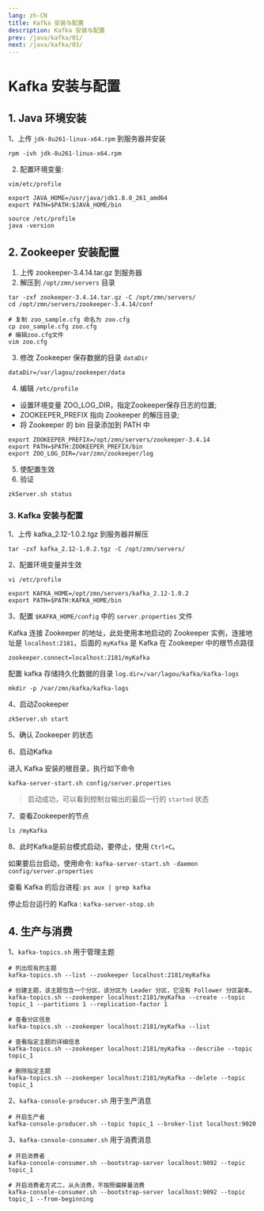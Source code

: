 ```yaml
---
lang: zh-CN
title: Kafka 安装与配置
description: Kafka 安装与配置
prev: /java/kafka/01/
next: /java/kafka/03/
---
```


# Kafka 安装与配置

## 1. Java 环境安装

1、上传 `jdk-8u261-linux-x64.rpm` 到服务器并安装

```shell
rpm -ivh jdk-8u261-linux-x64.rpm
```

2. 配置环境变量:

```shell
vim/etc/profile

export JAVA_HOME=/usr/java/jdk1.8.0_261_amd64
export PATH=$PATH:$JAVA_HOME/bin

source /etc/profile
java -version
```

## 2. Zookeeper 安装配置

1. 上传 zookeeper-3.4.14.tar.gz 到服务器
2. 解压到 `/opt/zmn/servers` 目录

```shell
tar -zxf zookeeper-3.4.14.tar.gz -C /opt/zmn/servers/
cd /opt/zmn/servers/zookeeper-3.4.14/conf

# 复制 zoo_sample.cfg 命名为 zoo.cfg
cp zoo_sample.cfg zoo.cfg
# 编辑zoo.cfg文件 
vim zoo.cfg
```

3. 修改 Zookeeper 保存数据的目录 `dataDir`

```shell
dataDir=/var/lagou/zookeeper/data
```

4. 编辑 `/etc/profile`

- 设置环境变量 ZOO_LOG_DIR，指定Zookeeper保存日志的位置;
- ZOOKEEPER_PREFIX 指向 Zookeeper 的解压目录;
- 将 Zookeeper 的 bin 目录添加到 PATH 中

```shell
export ZOOKEEPER_PREFIX=/opt/zmn/servers/zookeeper-3.4.14
export PATH=$PATH:ZOOKEEPER_PREFIX/bin
export ZOO_LOG_DIR=/var/zmn/zookeeper/log
```

5. 使配置生效
6. 验证

```shell
zkServer.sh status
```

### 3. Kafka 安装与配置

1、上传 kafka_2.12-1.0.2.tgz 到服务器并解压

```shell
tar -zxf kafka_2.12-1.0.2.tgz -C /opt/zmn/servers/
```

2、配置环境变量并生效

```shell
vi /etc/profile

export KAFKA_HOME=/opt/zmn/servers/kafka_2.12-1.0.2
export PATH=$PATH:KAFKA_HOME/bin
```

3、配置 `$KAFKA_HOME/config` 中的 `server.properties` 文件

Kafka 连接 Zookeeper 的地址，此处使用本地启动的 Zookeeper 实例，连接地址是 `localhost:2181`，后面的 `myKafka` 是 Kafka 在 Zookeeper 中的根节点路径

```shell
zookeeper.connect=localhost:2181/myKafka
```

配置 kafka 存储持久化数据的目录 `log.dir=/var/lagou/kafka/kafka-logs`

```shell
mkdir -p /var/zmn/kafka/kafka-logs
```

4、启动Zookeeper

```shell
zkServer.sh start
```

5、确认 Zookeeper 的状态

6、启动Kafka

进入 Kafka 安装的根目录，执行如下命令

```shell
kafka-server-start.sh config/server.properties
```

> 启动成功，可以看到控制台输出的最后一行的 `started` 状态

7、查看Zookeeper的节点

```shell
ls /myKafka
```

8、此时Kafka是前台模式启动，要停止，使用 `Ctrl+C`。

如果要后台启动，使用命令: `kafka-server-start.sh -daemon config/server.properties`

查看 Kafka 的后台进程: `ps aux | grep kafka`

停止后台运行的 Kafka : `kafka-server-stop.sh`

## 4. 生产与消费

1、`kafka-topics.sh` 用于管理主题

```shell
# 列出现有的主题
kafka-topics.sh --list --zookeeper localhost:2181/myKafka

# 创建主题，该主题包含一个分区，该分区为 Leader 分区，它没有 Follower 分区副本。
kafka-topics.sh --zookeeper localhost:2181/myKafka --create --topic topic_1 --partitions 1 --replication-factor 1

# 查看分区信息
kafka-topics.sh --zookeeper localhost:2181/myKafka --list

# 查看指定主题的详细信息
kafka-topics.sh --zookeeper localhost:2181/myKafka --describe --topic topic_1

# 删除指定主题
kafka-topics.sh --zookeeper localhost:2181/myKafka --delete --topic topic_1
```

2、`kafka-console-producer.sh` 用于生产消息

```shell
# 开启生产者
kafka-console-producer.sh --topic topic_1 --broker-list localhost:9020
```

3、`kafka-console-consumer.sh` 用于消费消息

```shell
# 开启消费者
kafka-console-consumer.sh --bootstrap-server localhost:9092 --topic topic_1

# 开启消费者方式二，从头消费，不按照偏移量消费
kafka-console-consumer.sh --bootstrap-server localhost:9092 --topic topic_1 --from-beginning
```
